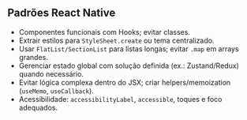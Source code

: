 ## Padrões React Native

- Componentes funcionais com Hooks; evitar classes.
- Extrair estilos para `StyleSheet.create` ou tema centralizado.
- Usar `FlatList/SectionList` para listas longas; evitar `.map` em arrays grandes.
- Gerenciar estado global com solução definida (ex.: Zustand/Redux) quando necessário.
- Evitar lógica complexa dentro do JSX; criar helpers/memoization (`useMemo`, `useCallback`).
- Acessibilidade: `accessibilityLabel`, `accessible`, toques e foco adequados.

